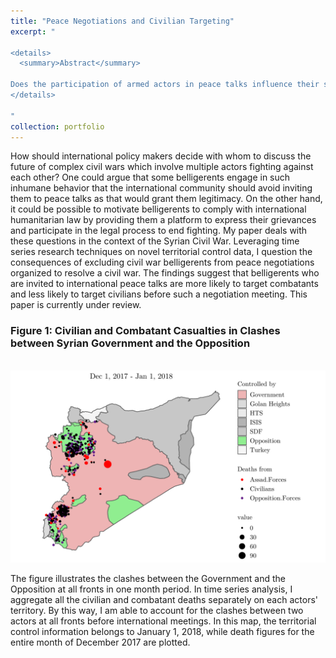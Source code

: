 ```yaml
---
title: "Peace Negotiations and Civilian Targeting"
excerpt: "

<details>
  <summary>Abstract</summary>
  
Does the participation of armed actors in peace talks influence their strategy of targeting civilians? I argue that before peace talks belligerents have incentives to demonstrate their military strength and respect for humanitarian standards to international third parties. Thus, they are more likely to spare civilians and discriminately target enemy combatants before international talks. Using change point analysis and surrogate data testing on the daily casualty and territorial control data for the Syrian Civil War, I show that belligerents engaged in negotiations incite more combatant and fewer civilian casualties in the enemy territory immediately before an international meeting is to be held. These findings underscore that international parties can drive combatants to avoid violence against civilians by inviting them to peace talks.
</details>

"
collection: portfolio
---
```



How should international policy makers decide with whom to discuss the future of complex civil wars which involve multiple actors fighting against each other? One could argue that some belligerents engage in such inhumane behavior that the international community should avoid inviting them to peace talks as that would grant them legitimacy. On the other hand, it could be possible to motivate belligerents to comply with international humanitarian law by providing them a platform to express their grievances and participate in the legal process to end fighting. My paper deals with these questions in the context of the Syrian Civil War. Leveraging time series research techniques on novel territorial control data, I question the consequences of excluding civil war belligerents from peace negotiations organized to resolve a civil war. The findings suggest that belligerents who are invited to international peace talks are more likely to target combatants and less likely to target civilians before such a negotiation meeting. This paper is currently under review.

### Figure 1: Civilian and Combatant Casualties in Clashes between Syrian Government and the Opposition 
<br/><img src='/images/syria_2018.pdf'>

The figure illustrates the clashes between the Government and the Opposition at all fronts in one month period. In time series analysis, I aggregate all the civilian and combatant deaths separately on each actors' territory. By this way, I am able to account for the clashes between two actors at all fronts before international meetings. In this map, the territorial control information belongs to January 1, 2018, while death figures for the entire month of December 2017 are plotted.